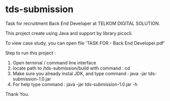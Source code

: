 # tds-submission
Task for recruitment Back End Developer at TELKOM DIGITAL SOLUTION.

This project create using Java and support by library picocli. 

To view case study, you can open file 'TASK FOR - Back End Developer.pdf'

Step to run this project :
1.  Open terminal / command line interface
2.  locate path to /tds-submission/build with command : cd <path>
3.  Make sure you already instal JDK, and type command : java -jar tds-submission-1.0.jar
4.  For help type command : java -jar tds-submission-1.0.jar -h
  
Thank You.
